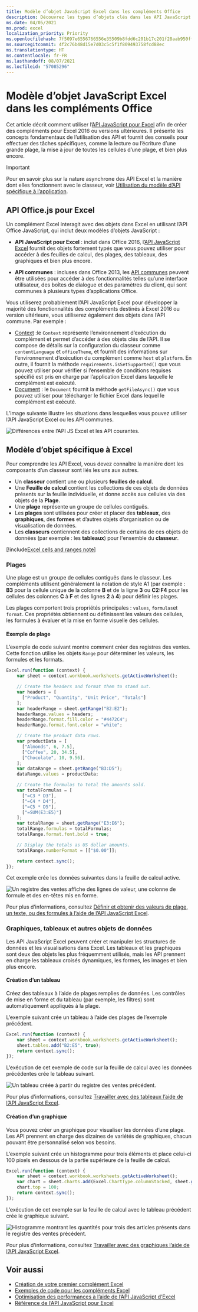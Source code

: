 ```yaml
---
title: Modèle d’objet JavaScript Excel dans les compléments Office
description: Découvrez les types d’objets clés dans les API JavaScript Excel et comment les utiliser pour créer des compléments Excel.
ms.date: 04/05/2021
ms.prod: excel
localization_priority: Priority
ms.openlocfilehash: 7f5097e6556766556e35509b8fdd6c201b17c201f28aab950ff6493dcbf6056a
ms.sourcegitcommit: 4f2c76b48d15e7d03c5c5f1f809493758fcd88ec
ms.translationtype: HT
ms.contentlocale: fr-FR
ms.lasthandoff: 08/07/2021
ms.locfileid: "57085296"
---
```

# <a name="excel-javascript-object-model-in-office-add-ins"></a>Modèle d’objet JavaScript Excel dans les compléments Office

Cet article décrit comment utiliser l’[API JavaScript pour Excel](../reference/overview/excel-add-ins-reference-overview.md) afin de créer des compléments pour Excel 2016 ou versions ultérieures. Il présente les concepts fondamentaux de l’utilisation des API et fournit des conseils pour effectuer des tâches spécifiques, comme la lecture ou l’écriture d’une grande plage, la mise à jour de toutes les cellules d’une plage, et bien plus encore.

> [!IMPORTANT]
> Pour en savoir plus sur la nature asynchrone des API Excel et la manière dont elles fonctionnent avec le classeur, voir [Utilisation du modèle d’API spécifique à l’application](../develop/application-specific-api-model.md).  

## <a name="officejs-apis-for-excel"></a>API Office.js pour Excel

Un complément Excel interagit avec des objets dans Excel en utilisant l’API Office JavaScript, qui inclut deux modèles d’objets JavaScript :

* **API JavaScript pour Excel** : inclut dans Office 2016, l’[API JavaScript Excel](../reference/overview/excel-add-ins-reference-overview.md) fournit des objets fortement typés que vous pouvez utiliser pour accéder à des feuilles de calcul, des plages, des tableaux, des graphiques et bien plus encore.

* **API communes** : incluses dans Office 2013, les [API communes](/javascript/api/office) peuvent être utilisées pour accéder à des fonctionnalités telles qu’une interface utilisateur, des boîtes de dialogue et des paramètres du client, qui sont communes à plusieurs types d’applications Office.

Vous utiliserez probablement l’API JavaScript Excel pour développer la majorité des fonctionnalités des compléments destinés à Excel 2016 ou version ultérieure, vous utiliserez également des objets dans l’API commune. Par exemple :

* [Context](/javascript/api/office/office.context) :le `Context` représente l’environnement d’exécution du complément et permet d’accéder à des objets clés de l’API. Il se compose de détails sur la configuration du classeur comme `contentLanguage` et `officeTheme`, et fournit des informations sur l’environnement d’exécution du complément comme `host` et `platform`. En outre, il fournit la méthode `requirements.isSetSupported()` que vous pouvez utiliser pour vérifier si l’ensemble de conditions requises spécifié est pris en charge par l’application Excel dans laquelle le complément est exécuté.
* [Document](/javascript/api/office/office.document) : le `Document` fournit la méthode `getFileAsync()` que vous pouvez utiliser pour télécharger le fichier Excel dans lequel le complément est exécuté.

L’image suivante illustre les situations dans lesquelles vous pouvez utiliser l’API JavaScript Excel ou les API communes.

![Différences entre l’API JS Excel et les API courantes.](../images/excel-js-api-common-api.png)

## <a name="excel-specific-object-model"></a>Modèle d’objet spécifique à Excel

Pour comprendre les API Excel, vous devez connaître la manière dont les composants d’un classeur sont liés les uns aux autres.

* Un **classeur** contient une ou plusieurs **feuilles de calcul**.
* Une **Feuille de calcul** contient les collections de ces objets de données présents sur la feuille individuelle, et donne accès aux cellules via des objets de la **Plage**.
* Une **plage** représente un groupe de cellules contiguës.
* Les **plages** sont utilisées pour créer et placer des **tableaux**, des **graphiques**, des **formes** et d’autres objets d’organisation ou de visualisation de données.
* Les **classeurs** contiennent des collections de certains de ces objets de données (par exemple : les **tableaux**) pour l'ensemble du **classeur**.

[!include[Excel cells and ranges note](../includes/note-excel-cells-and-ranges.md)]

### <a name="ranges"></a>Plages

Une plage est un groupe de cellules contiguës dans le classeur. Les compléments utilisent généralement la notation de style A1 (par exemple : **B3** pour la cellule unique de la colonne **B** et de la ligne **3** ou **C2:F4** pour les cellules des colonnes **C** à **F** et des lignes **2** à **4**) pour définir les plages.

Les plages comportent trois propriétés principales : `values`, `formulas`et `format`. Ces propriétés obtiennent ou définissent les valeurs des cellules, les formules à évaluer et la mise en forme visuelle des cellules.

#### <a name="range-sample"></a>Exemple de plage

L’exemple de code suivant montre comment créer des registres des ventes. Cette fonction utilise les objets `Range` pour déterminer les valeurs, les formules et les formats.

```js
Excel.run(function (context) {
    var sheet = context.workbook.worksheets.getActiveWorksheet();

    // Create the headers and format them to stand out.
    var headers = [
      ["Product", "Quantity", "Unit Price", "Totals"]
    ];
    var headerRange = sheet.getRange("B2:E2");
    headerRange.values = headers;
    headerRange.format.fill.color = "#4472C4";
    headerRange.format.font.color = "white";

    // Create the product data rows.
    var productData = [
      ["Almonds", 6, 7.5],
      ["Coffee", 20, 34.5],
      ["Chocolate", 10, 9.56],
    ];
    var dataRange = sheet.getRange("B3:D5");
    dataRange.values = productData;

    // Create the formulas to total the amounts sold.
    var totalFormulas = [
      ["=C3 * D3"],
      ["=C4 * D4"],
      ["=C5 * D5"],
      ["=SUM(E3:E5)"]
    ];
    var totalRange = sheet.getRange("E3:E6");
    totalRange.formulas = totalFormulas;
    totalRange.format.font.bold = true;

    // Display the totals as US dollar amounts.
    totalRange.numberFormat = [["$0.00"]];

    return context.sync();
});
```

Cet exemple crée les données suivantes dans la feuille de calcul active.

![Un registre des ventes affiche des lignes de valeur, une colonne de formule et des en-têtes mis en forme.](../images/excel-overview-range-sample.png)

Pour plus d’informations, consultez [Définir et obtenir des valeurs de plage, un texte, ou des formules à l’aide de l’API JavaScript Excel](excel-add-ins-ranges-set-get-values.md).

### <a name="charts-tables-and-other-data-objects"></a>Graphiques, tableaux et autres objets de données

Les API JavaScript Excel peuvent créer et manipuler les structures de données et les visualisations dans Excel. Les tableaux et les graphiques sont deux des objets les plus fréquemment utilisés, mais les API prennent en charge les tableaux croisés dynamiques, les formes, les images et bien plus encore.

#### <a name="creating-a-table"></a>Création d’un tableau

Créez des tableaux à l’aide de plages remplies de données. Les contrôles de mise en forme et du tableau (par exemple, les filtres) sont automatiquement appliqués à la plage.

L’exemple suivant crée un tableau à l’aide des plages de l’exemple précédent.

```js
Excel.run(function (context) {
    var sheet = context.workbook.worksheets.getActiveWorksheet();
    sheet.tables.add("B2:E5", true);
    return context.sync();
});
```

L’exécution de cet exemple de code sur la feuille de calcul avec les données précédentes crée le tableau suivant.

![Un tableau créée à partir du registre des ventes précédent.](../images/excel-overview-table-sample.png)

Pour plus d’informations, consultez [Travailler avec des tableaux l’aide de l’API JavaScript Excel](excel-add-ins-tables.md).

#### <a name="creating-a-chart"></a>Création d’un graphique

Vous pouvez créer un graphique pour visualiser les données d’une plage. Les API prennent en charge des dizaines de variétés de graphiques, chacun pouvant être personnalisé selon vos besoins.

L’exemple suivant crée un histogramme pour trois éléments et place celui-ci 100 pixels en dessous de la partie supérieure de la feuille de calcul.

```js
Excel.run(function (context) {
    var sheet = context.workbook.worksheets.getActiveWorksheet();
    var chart = sheet.charts.add(Excel.ChartType.columnStacked, sheet.getRange("B3:C5"));
    chart.top = 100;
    return context.sync();
});
```

L’exécution de cet exemple sur la feuille de calcul avec le tableau précédent crée le graphique suivant.

![Histogramme montrant les quantités pour trois des articles présents dans le registre des ventes précédent.](../images/excel-overview-chart-sample.png)

Pour plus d’informations, consultez [Travailler avec des graphiques l’aide de l’API JavaScript Excel](excel-add-ins-charts.md).

## <a name="see-also"></a>Voir aussi

* [Création de votre premier complément Excel](../quickstarts/excel-quickstart-jquery.md)
* [Exemples de code pour les compléments Excel](https://developer.microsoft.com/office/gallery/?filterBy=Samples,Excel)
* [Optimisation des performances à l’aide de l’API JavaScript d’Excel](../excel/performance.md)
* [Référence de l’API JavaScript pour Excel](../reference/overview/excel-add-ins-reference-overview.md)
